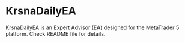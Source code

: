 # KrsnaDailyEA
KrsnaDailyEA is an Expert Advisor (EA) designed for the MetaTrader 5 platform. Check README file for details.
